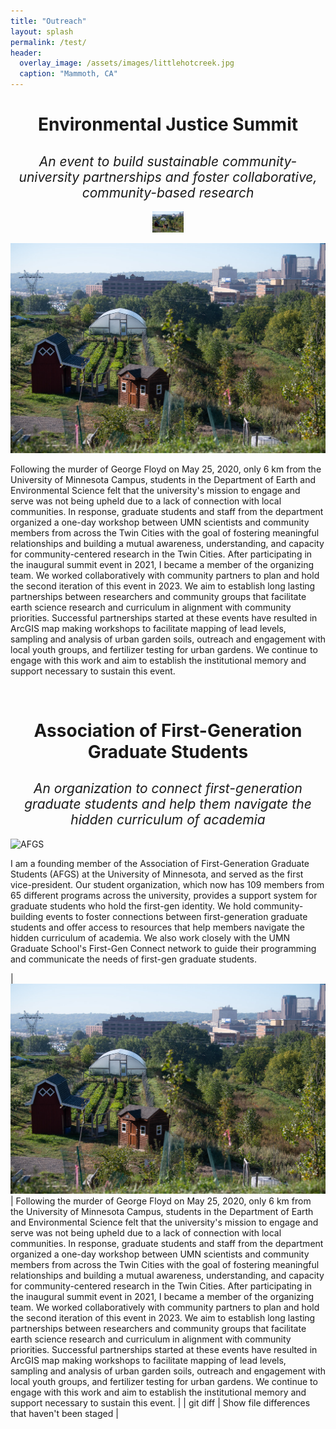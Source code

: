 ```yaml
---
title: "Outreach"
layout: splash
permalink: /test/
header:
  overlay_image: /assets/images/littlehotcreek.jpg
  caption: "Mammoth, CA"
---
```


<h1 style="text-align: center;padding-bottom: 0; margin-bottom: 0;">Environmental Justice Summit</h1>
<h2 style="text-align: center;font-weight:normal;"><i>An event to build sustainable community-university partnerships and foster collaborative, community-based research</i></h2>


<div style="width:10%; margin: auto;">
  
![RivoliBluff](/assets/images/Rivoli.jpg)

</div>


<img src="https://github.com/apatsis/apatsis.github.io/blob/master/assets/images/Rivoli.jpg" alt="" class="center">


Following the murder of George Floyd on May 25, 2020, only 6 km from the University of Minnesota Campus, students in the Department of Earth and Environmental Science felt that the university's mission to engage and serve was not being upheld due to a lack of connection with local communities. In response, graduate students and staff from the department organized a one-day workshop between UMN scientists and community members from across the Twin Cities with the goal of fostering meaningful relationships and building a mutual awareness, understanding, and capacity for community-centered research in the Twin Cities. After participating in the inaugural summit event in 2021, I became a member of the organizing team. We worked collaboratively with community partners to plan and hold the second iteration of this event in 2023. We aim to establish long lasting partnerships between researchers and community groups that facilitate earth science research and curriculum in alignment with community priorities. Successful partnerships started at these events have resulted in ArcGIS map making workshops to facilitate mapping of lead levels, sampling and analysis of urban garden soils, outreach and engagement with local youth groups, and fertilizer testing for urban gardens. We continue to engage with this work and aim to establish the institutional memory and support necessary to sustain this event. 

<br>

<h1 style="text-align: center;padding-bottom: 0;margin-bottom:0;">Association of First-Generation Graduate Students</h1>
<h2 style="text-align: center;font-weight:normal;"><i>An organization to connect first-generation graduate students and help them navigate the hidden curriculum of academia</i></h2>

![AFGS](/assets/images/AFGS_Potluck_photo1.png)

I am a founding member of the Association of First-Generation Graduate Students (AFGS) at the University of Minnesota, and served as the first vice-president. Our student organization, which now has 109 members from 65 different programs across the university, provides a support system for graduate students who hold the first-gen identity. We hold community-building events to foster connections between first-generation graduate students and offer access to resources that help members navigate the hidden curriculum of academia. We also work closely with the UMN Graduate School's First-Gen Connect network to guide their programming and communicate the needs of first-gen graduate students.



| <img src="https://github.com/apatsis/apatsis.github.io/blob/master/assets/images/Rivoli.jpg" alt="" class="center">  | Following the murder of George Floyd on May 25, 2020, only 6 km from the University of Minnesota Campus, students in the Department of Earth and Environmental Science felt that the university's mission to engage and serve was not being upheld due to a lack of connection with local communities. In response, graduate students and staff from the department organized a one-day workshop between UMN scientists and community members from across the Twin Cities with the goal of fostering meaningful relationships and building a mutual awareness, understanding, and capacity for community-centered research in the Twin Cities. After participating in the inaugural summit event in 2021, I became a member of the organizing team. We worked collaboratively with community partners to plan and hold the second iteration of this event in 2023. We aim to establish long lasting partnerships between researchers and community groups that facilitate earth science research and curriculum in alignment with community priorities. Successful partnerships started at these events have resulted in ArcGIS map making workshops to facilitate mapping of lead levels, sampling and analysis of urban garden soils, outreach and engagement with local youth groups, and fertilizer testing for urban gardens. We continue to engage with this work and aim to establish the institutional memory and support necessary to sustain this event. |
| git diff | Show file differences that haven't been staged |
